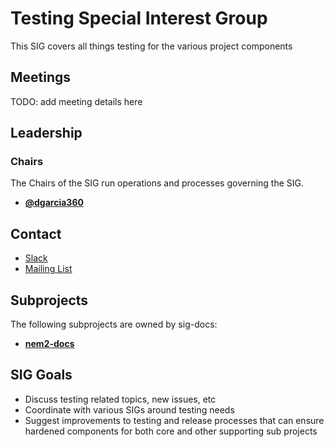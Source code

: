 # Testing Special Interest Group

This SIG covers all things testing for the various project components

## Meetings

TODO: add meeting details here

## Leadership

### Chairs
The Chairs of the SIG run operations and processes governing the SIG.

* **[@dgarcia360](https://github.com/dgarcia360)**


## Contact

* [Slack](https://nem2.slack.com/messages/sig-testing)
* [Mailing List](https://groups.google.com/forum/#!forum/nemtech-sig-testing)

## Subprojects

The following subprojects are owned by sig-docs:

* **[nem2-docs](https://github.com/nemtech/nem2-docs)**

## SIG Goals

* Discuss testing related topics, new issues, etc
* Coordinate with various SIGs around testing needs
* Suggest improvements to testing and release processes that can ensure hardened components for both core and other supporting sub projects
